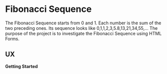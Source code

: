 # Fibonacci Sequence

The Fibonacci Sequence starts from 0 and 1.  Each number is the sum of the two preceding ones.  Its sequence looks like 0,1,1,2,3,5.8,13,21,34,55,... The purpose of the project is to investigate the Fibonacci Sequence using HTML Forms.

## UX

**Getting Started**
